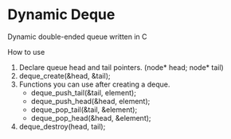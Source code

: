 # Dynamic Deque

Dynamic double-ended queue written in C

How to use
1. Declare queue head and tail pointers. (node* head; node* tail)
2. deque_create(&head, &tail);
3. Functions you can use after creating a deque.
   * deque_push_tail(&tail, element);
   * deque_push_head(&head, element);
   * deque_pop_tail(&tail, &element);
   * deque_pop_head(&head, &element);
4. deque_destroy(head, tail);
